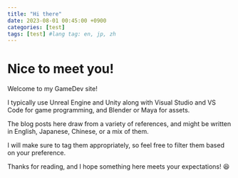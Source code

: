 ```yaml
---
title: "Hi there"
date: 2023-08-01 00:45:00 +0900
categories: [test]
tags: [test] #lang tag: en, jp, zh
---
```


# Nice to meet you!

Welcome to my GameDev site!

I typically use Unreal Engine and Unity along with Visual Studio and VS Code for game programming, and Blender or Maya for assets.

The blog posts here draw from a variety of references, and might be written in English, Japanese, Chinese, or a mix of them.

I will make sure to tag them appropriately, so feel free to filter them based on your preference.

Thanks for reading, and I hope something here meets your expectations! :laughing:
